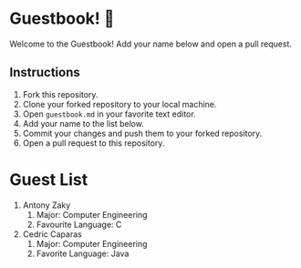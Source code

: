 # Guestbook! 📖

Welcome to the Guestbook! Add your name below and open a pull request.

## Instructions
1. Fork this repository.
2. Clone your forked repository to your local machine.
3. Open `guestbook.md` in your favorite text editor.
4. Add your name to the list below.
5. Commit your changes and push them to your forked repository.
6. Open a pull request to this repository.

# Guest List
1. Antony Zaky
	1. Major: Computer Engineering
	2. Favourite Language: C
2. Cedric Caparas
	1. Major: Computer Engineering
	2. Favorite Language: Java
